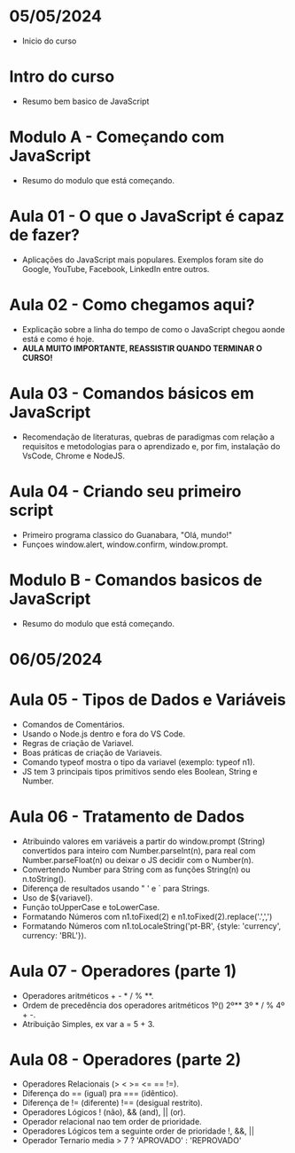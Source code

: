 # 05/05/2024
- Inicio do curso

# Intro do curso
- Resumo bem basico de JavaScript

# Modulo A - Começando com JavaScript
- Resumo do modulo que está começando.

# Aula 01 - O que o JavaScript é capaz de fazer?
- Aplicações do JavaScript mais populares. Exemplos foram site do Google, YouTube, Facebook, LinkedIn entre outros.

# Aula 02 - Como chegamos aqui?
- Explicação sobre a linha do tempo de como o JavaScript chegou aonde está e como é hoje.
- **AULA MUITO IMPORTANTE, REASSISTIR QUANDO TERMINAR O CURSO!**

# Aula 03 - Comandos básicos em JavaScript
- Recomendação de literaturas, quebras de paradigmas com relação a requisitos e metodologias para o aprendizado e, por fim, instalação do VsCode, Chrome e NodeJS.

# Aula 04 - Criando seu primeiro script
- Primeiro programa classico do Guanabara, "Olá, mundo!"
- Funçoes window.alert, window.confirm, window.prompt.

# Modulo B - Comandos basicos de JavaScript
- Resumo do modulo que está começando.

# 06/05/2024
# Aula 05 - Tipos de Dados e Variáveis
- Comandos de Comentários.
- Usando o Node.js dentro e fora do VS Code.
- Regras de criação de Variavel.
- Boas práticas de criação de Variaveis.
- Comando typeof mostra o tipo da variavel (exemplo: typeof n1).
- JS tem 3 principais tipos primitivos sendo eles Boolean, String e Number.

# Aula 06 - Tratamento de Dados
- Atribuindo valores em variáveis a partir do window.prompt (String) convertidos para inteiro com Number.parseInt(n), para real com Number.parseFloat(n) ou deixar o JS decidir com o Number(n).
- Convertendo Number para String com as funções String(n) ou n.toString().
- Diferença de resultados usando " ' e ` para Strings.
- Uso de ${variavel}.
- Função toUpperCase e toLowerCase.
- Formatando Números com n1.toFixed(2) e n1.toFixed(2).replace('.',',')
- Formatando Números com n1.toLocaleString('pt-BR', {style: 'currency', currency: 'BRL'}).

# Aula 07 - Operadores (parte 1)
- Operadores aritméticos + - * / % **.
- Ordem de precedência dos operadores aritméticos 1º() 2º** 3º * / % 4º + -.
- Atribuição Simples, ex var a = 5 + 3.

# Aula 08 - Operadores (parte 2)
- Operadores Relacionais (> < >= <= == !=).
- Diferença do == (igual) pra === (idêntico).
- Diferença de != (diferente) !== (desigual restrito).
- Operadores Lógicos ! (não), && (and), || (or).
- Operador relacional nao tem order de prioridade.
- Operadores Lógicos tem a seguinte order de prioridade !, &&, ||
- Operador Ternario media > 7 ? 'APROVADO' : 'REPROVADO'
